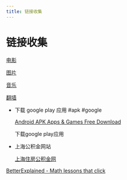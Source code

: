 ```yaml
---
title: 链接收集
---
```


# 链接收集

[电影](链接收集/电影.md)

[图片](链接收集/图片.md)

[音乐](链接收集/音乐.md)

[翻墙](../../personal/翻墙.md)

- 下载 google play 应用 #apk #google
    
    [Android APK Apps & Games Free Download](https://apk.support/)
    
    [](https://apps.evozi.com/apk-downloader/)
    
    下载google play应用
    

- 上海公积金网站
    
    [上海住房公积金网](http://www.shgjj.com/)
    

[BetterExplained - Math lessons that click](https://betterexplained.com/)